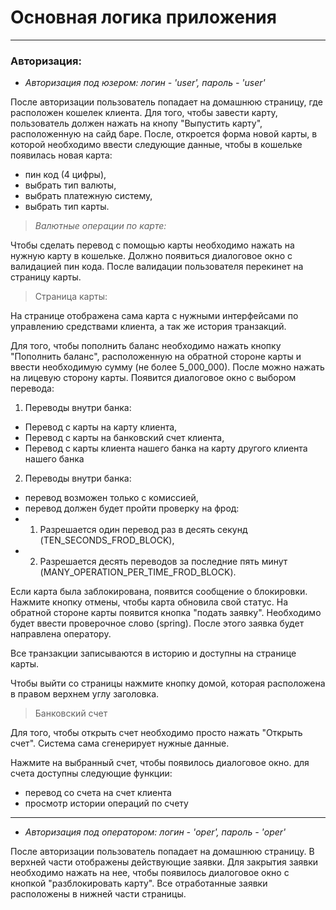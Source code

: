 # Основная логика приложения #

___

### **Авторизация:** ###

- *Авторизация под юзером: логин - 'user', пароль - 'user'*

<p>
После авторизации пользователь попадает на домашнюю страницу, где расположен кошелек клиента.
Для того, чтобы завести карту, пользователь должен нажать на кнопу "Выпустить карту", расположенную на сайд баре.
После, откроется форма новой карты, в которой необходимо ввести следующие данные, чтобы в кошельке появилась новая карта:
</p>

- пин код (4 цифры),
- выбрать тип валюты,
- выбрать платежную систему,
- выбрать тип карты.


>*Валютные операции по карте:*


<p>
 Чтобы сделать перевод с помощью карты необходимо нажать на нужную карту в кошельке. Должно появиться диалоговое окно с валидацией
пин кода. После валидации пользователя перекинет на страницу карты.
</p>

> Страница карты:
<p>
На странице отображена сама карта с нужными интерфейсами по управлению средствами клиента, а так же история
транзакций. 
</p>
<p>
Для того, чтобы пополнить баланс необходимо нажать кнопку "Пополнить баланс", расположенную на обратной стороне карты
  и ввести необходимую сумму (не более 5_000_000). После можно нажать на лицевую сторону карты. Появится диалоговое окно с выбором перевода:
</p>

1) Переводы внутри банка:

- Перевод с карты на карту клиента,
- Перевод с карты на банковский счет клиента,
- Перевод с карты клиента нашего банка на карту другого клиента нашего банка

2) Переводы внутри банка:

- перевод возможен только с комиссией,
- перевод должен будет пройти проверку на фрод: 
- 1) Разрешается один перевод раз в десять секунд (TEN_SECONDS_FROD_BLOCK),
- 2) Разрешается десять переводов за последние пять минут (MANY_OPERATION_PER_TIME_FROD_BLOCK).
  

<p>
Если карта была заблокирована, появится сообщение о блокировки. Нажмите кнопку отмены, чтобы карта обновила свой
статус. На обратной стороне карты появится кнопка "подать заявку". Необходимо будет ввести проверочное слово (spring).
После этого заявка будет направлена оператору.
</p>
<p>
Все транзакции записываются в историю и доступны на странице карты.
</p>
<p>
Чтобы выйти со страницы нажмите кнопку домой, которая расположена в правом верхнем углу заголовка.
</p>

> Банковский счет

<p>
Для того, чтобы открыть счет необходимо просто нажать "Открыть счет". Система сама сгенерирует нужные данные.
</p>

<p>
Нажмите на выбранный счет, чтобы появилось диалоговое окно. 
для счета доступны следующие функции:
</p>

- перевод со счета на счет клиента
- просмотр истории операций по счету

---

- *Авторизация под оператором: логин - 'oper', пароль - 'oper'*
  
  <p>
После авторизации пользователь попадает на домашнюю страницу. В верхней части отображены действующие заявки.
Для закрытия заявки необходимо нажать на нее, чтобы появилось диалоговое окно с кнопкой "разблокировать карту". 
Все отработанные заявки расположены в нижней части страницы.
</p>  

		
         
		
   